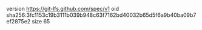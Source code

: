 version https://git-lfs.github.com/spec/v1
oid sha256:3fc1153c19b3111b039b948c63f7162bd40032b65d5f6a9b40ba09b7ef2875e2
size 65
